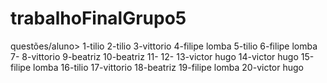 # trabalhoFinalGrupo5
questões/aluno> 
1-tilio
2-tilio
3-vittorio
4-filipe lomba
5-tilio
6-filipe lomba
7-
8-vittorio
9-beatriz
10-beatriz
11-
12-
13-victor hugo
14-victor hugo
15-filipe lomba
16-tilio
17-vittorio
18-beatriz
19-filipe lomba
20-victor hugo
